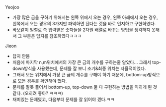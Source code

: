 Yeojoo
- 가장 많은 금을 구하기 위해서는 왼쪽 위에서 오는 경우, 왼쪽 아래에서 오는 경우, 왼쪽에서 오는 경우의 3가지만 파악하면 된다는 것을 바로 인지하고 구현하였다.
- 바보같이 일렬로 쭉 입력받은 숫자들을 2차원 배열로 바꾸는 방법을 생각하지 못해서 그 부분은 답지를 참조하였다ㅋㅋㅋ

Jieon
- 답지 안봄
- 처음에 마지막 n,m위치에서의 가장 큰 금의 개수를 구하는줄 알았다... 그래서 top-down방식을 사용했는데, 문제를 잘 보니 초기&최종 위치는 자율적이었다.
- 그래서 모든 위치에서 가장 큰 금의 개수를 구해야 하기 때문에, bottom-up방식으로 모든 경우를 확인해야 했다.
- 문제를 잘못 풀어서 bottom-up, top-down 둘 다 구현하는 방법을 익히게 된 것 같다. (오히려 좋아? ㅋㅋㅋ)
- 재미있는 문제였고, 다음부터 문제를 잘 읽어야 겠다.ㅋㅋ